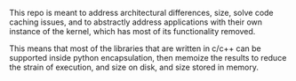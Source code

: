 This repo is meant to address architectural differences, size, solve code caching issues, and to abstractly address applications with their own instance of the kernel, which has most of its functionality removed.

This means that most of the libraries that are written in c/c++ can be supported inside python encapsulation, then memoize the results to reduce the strain of execution, and size on disk, and size stored in memory.
